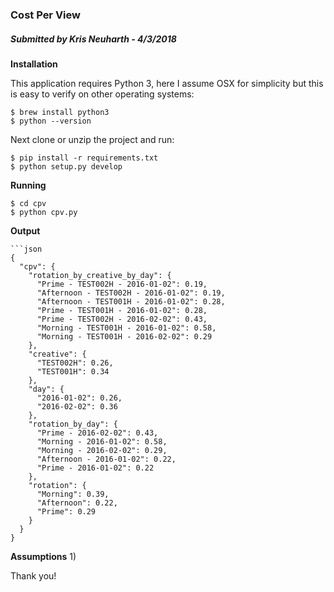 ### Cost Per View

##### Submitted by Kris Neuharth - 4/3/2018

**Installation**

This application requires Python 3, here I assume OSX for simplicity but this is easy to verify on other operating systems:

    $ brew install python3
    $ python --version


Next clone or unzip the project and run:
    
    $ pip install -r requirements.txt
    $ python setup.py develop


**Running**

    $ cd cpv
    $ python cpv.py
    

**Output**

    ```json
    {
      "cpv": {
        "rotation_by_creative_by_day": {
          "Prime - TEST002H - 2016-01-02": 0.19,
          "Afternoon - TEST002H - 2016-01-02": 0.19,
          "Afternoon - TEST001H - 2016-01-02": 0.28,
          "Prime - TEST001H - 2016-01-02": 0.28,
          "Prime - TEST002H - 2016-02-02": 0.43,
          "Morning - TEST001H - 2016-01-02": 0.58,
          "Morning - TEST001H - 2016-02-02": 0.29
        },
        "creative": {
          "TEST002H": 0.26,
          "TEST001H": 0.34
        },
        "day": {
          "2016-01-02": 0.26,
          "2016-02-02": 0.36
        },
        "rotation_by_day": {
          "Prime - 2016-02-02": 0.43,
          "Morning - 2016-01-02": 0.58,
          "Morning - 2016-02-02": 0.29,
          "Afternoon - 2016-01-02": 0.22,
          "Prime - 2016-01-02": 0.22
        },
        "rotation": {
          "Morning": 0.39,
          "Afternoon": 0.22,
          "Prime": 0.29
        }
      }
    }

**Assumptions**
1) 


Thank you!
